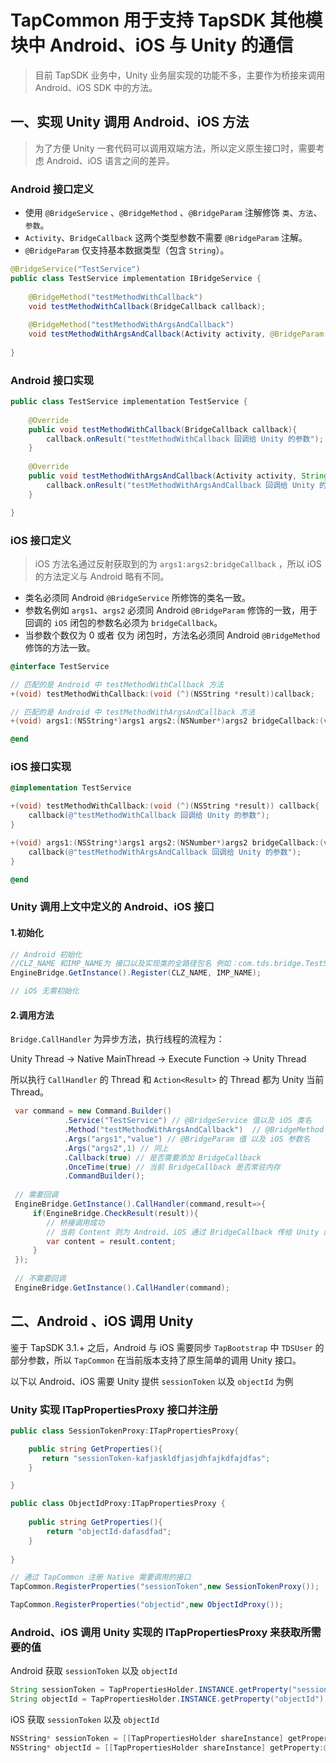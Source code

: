 # TapCommon 用于支持 TapSDK 其他模块中 Android、iOS 与 Unity 的通信

> 目前 TapSDK 业务中，Unity 业务层实现的功能不多，主要作为桥接来调用 Android、iOS SDK 中的方法。

## 一、实现 Unity 调用 Android、iOS 方法

> 为了方便 Unity 一套代码可以调用双端方法，所以定义原生接口时，需要考虑 Android、iOS 语言之间的差异。

### Android 接口定义

- 使用 `@BridgeService` 、`@BridgeMethod` 、`@BridgeParam` 注解修饰 `类`、`方法`、`参数`。
- `Activity`、`BridgeCallback` 这两个类型参数不需要 `@BridgeParam` 注解。
- `@BridgeParam` 仅支持基本数据类型（包含 `String`）。

```java
@BridgeService("TestService")
public class TestService implementation IBridgeService {
    
    @BridgeMethod("testMethodWithCallback")
    void testMethodWithCallback(BridgeCallback callback);
    
    @BridgeMethod("testMethodWithArgsAndCallback")
    void testMethodWithArgsAndCallback(Activity activity, @BridgeParam("args1") String appId, @BridgeParam("args2") int args2, BridgeCallback callback);
    
}

```

### Android 接口实现

```java
public class TestService implementation TestService {
    
    @Override
    public void testMethodWithCallback(BridgeCallback callback){
        callback.onResult("testMethodWithCallback 回调给 Unity 的参数");        
    }
    
    @Override
    public void testMethodWithArgsAndCallback(Activity activity, String appId,int args2, BridgeCallback callback){
        callback.onResult("testMethodWithArgsAndCallback 回调给 Unity 的参数");        
    }

}

```

### iOS 接口定义

> iOS 方法名通过反射获取到的为 `args1:args2:bridgeCallback` ，所以 iOS 的方法定义与 Android 略有不同。

- 类名必须同 Android `@BridgeService` 所修饰的类名一致。
- 参数名例如 `args1`、`args2` 必须同 Android `@BridgeParam` 修饰的一致，用于回调的 `iOS` 闭包的参数名必须为 `bridgeCallback`。
- 当参数个数仅为 0 或者 仅为 闭包时，方法名必须同 Android `@BridgeMethod` 修饰的方法一致。

```objectivec
@interface TestService

// 匹配的是 Android 中 testMethodWithCallback 方法
+(void) testMethodWithCallback:(void (^)(NSString *result))callback;

// 匹配的是 Android 中 testMethodWithArgsAndCallback 方法
+(void) args1:(NSString*)args1 args2:(NSNumber*)args2 bridgeCallback:(void (^)(NSString *result))callback;

@end
```

### iOS 接口实现

```objectivec
@implementation TestService

+(void) testMethodWithCallback:(void (^)(NSString *result)) callback{
    callback(@"testMethodWithCallback 回调给 Unity 的参数");
}

+(void) args1:(NSString*)args1 args2:(NSNumber*)args2 bridgeCallback:(void (^)(NSString *result))callback{
    callback(@"testMethodWithArgsAndCallback 回调给 Unity 的参数");
}

@end
```

### Unity 调用上文中定义的 Android、iOS 接口

#### 1.初始化

```c#
// Android 初始化
//CLZ_NAME 和IMP_NAME为 接口以及实现类的全路径包名 例如：com.tds.bridge.TestService，com.tds.bridge.TestServiceImpl
EngineBridge.GetInstance().Register(CLZ_NAME, IMP_NAME);

// iOS 无需初始化
```
#### 2.调用方法

`Bridge.CallHandler` 为异步方法，执行线程的流程为：

Unity Thread -> Native MainThread -> Execute Function -> Unity Thread

所以执行 `CallHandler` 的 Thread 和 `Action<Result>` 的 Thread 都为 Unity 当前 Thread。

```c#
 var command = new Command.Builder()
            .Service("TestService") // @BridgeService 值以及 iOS 类名
            .Method("testMethodWithArgsAndCallback")  // @BridgeMethod 值 以及 iOS 方法名
            .Args("args1","value") // @BridgeParam 值 以及 iOS 参数名
            .Args("args2",1) // 同上
            .Callback(true) // 是否需要添加 BridgeCallback
            .OnceTime(true) // 当前 BridgeCallback 是否常驻内存
            .CommandBuilder();
 
 // 需要回调
 EngineBridge.GetInstance().CallHandler(command,result=>{
     if(EngineBridge.CheckResult(result)){
        // 桥接调用成功
        // 当前 Content 则为 Android、iOS 通过 BridgeCallback 传给 Unity 的值
        var content = result.content;
     }
 });
 
 // 不需要回调
 EngineBridge.GetInstance().CallHandler(command);
```

## 二、Android 、iOS 调用 Unity

鉴于 TapSDK 3.1.+ 之后，Android 与 iOS 需要同步 `TapBootstrap` 中 `TDSUser` 的部分参数，所以 `TapCommon` 在当前版本支持了原生简单的调用 Unity 接口。

以下以 Android、iOS 需要 Unity 提供 `sessionToken` 以及 `objectId` 为例

### Unity 实现 ITapPropertiesProxy 接口并注册

```c#
public class SessionTokenProxy:ITapPropertiesProxy{

    public string GetProperties(){
       return "sessionToken-kafjaskldfjasjdhfajkdfajdfas";
    }

}

public class ObjectIdProxy:ITapPropertiesProxy {
    
    public string GetProperties(){
        return "objectId-dafasdfad";
    }
    
}

// 通过 TapCommon 注册 Native 需要调用的接口
TapCommon.RegisterProperties("sessionToken",new SessionTokenProxy());

TapCommon.RegisterProperties("objectid",new ObjectIdProxy());
```

### Android、iOS 调用 Unity 实现的 ITapPropertiesProxy 来获取所需要的值

Android 获取 `sessionToken` 以及 `objectId`

```java
String sessionToken = TapPropertiesHolder.INSTANCE.getProperty("sessionToken");
String objectId = TapPropertiesHolder.INSTANCE.getProperty("objectId");
```

iOS 获取 `sessionToken` 以及 `objectId`

```objectivec
NSString* sessionToken = [[TapPropertiesHolder shareInstance] getProperty:@"sessionToken"];
NSString* objectId = [[TapPropertiesHolder shareInstance] getProperty:@"objectId"];
```







